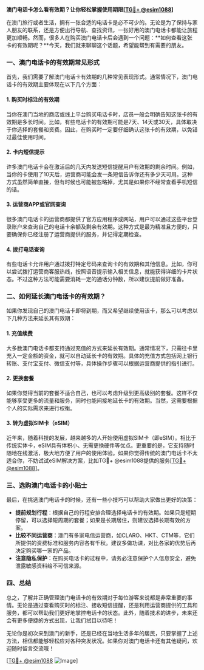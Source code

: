 **澳门电话卡怎么看有效期？让你轻松掌握使用期限[[TG💪+ @esim1088](https://t.me/s/esim1088)]**

在澳门旅行或者生活，拥有一张合适的电话卡是必不可少的。无论是为了保持与家人朋友的联系，还是方便出行导航、查找资讯，一张好用的澳门电话卡都能让旅程更加顺畅。然而，很多人在购买澳门电话卡后会遇到一个问题：**如何查看这张卡的有效期呢？**今天，我们就来聊聊这个话题，希望能帮到有需要的朋友。

### 一、澳门电话卡的有效期常见形式

首先，我们需要了解澳门电话卡有效期的几种常见表现形式。通常情况下，澳门电话卡的有效期主要体现在以下几个方面：

#### 1. **购买时标注的有效期**
当你在澳门当地的商店或线上平台购买电话卡时，店员一般会明确告知这张卡的有效期是多长时间。比如，有些电话卡的有效期可能是7天、14天或30天，具体取决于你选择的套餐和资费。因此，在购买时一定要仔细确认这张卡的有效期，以免错过最佳使用时间。

#### 2. **卡内短信提示**
许多澳门电话卡会在激活后的几天内发送短信提醒用户有效期的剩余时间。例如，当你的卡使用了10天后，运营商可能会发一条短信告诉你还有多少天可用。这种方式虽然简单直接，但有时候也可能被忽略掉，尤其是如果你不经常查看手机短信的话。

#### 3. **运营商APP或官网查询**
很多澳门电话卡的运营商都提供了官方应用程序或网站，用户可以通过这些平台登录账户来查询自己的电话卡余额及剩余有效期。这种方式是最为精准且方便的，只要确保你已经注册了运营商提供的服务，并记得定期检查。

#### 4. **拨打电话查询**
有些电话卡允许用户通过拨打特定号码来查询卡的有效期和其他信息。比如，你可以尝试拨打运营商客服热线，按照语音提示输入相关信息，就能获得详细的卡片状态。不过这种方法可能需要消耗一定的通话分钟数，所以建议提前做好准备。

### 二、如何延长澳门电话卡的有效期？

如果你发现自己的澳门电话卡即将到期，而又希望继续使用该卡，那么可以考虑以下几种方法来延长其有效期：

#### 1. **充值续费**
大多数澳门电话卡都支持通过充值的方式来延长有效期。通常情况下，只需往卡里充入一定金额的资金，就可以自动延长卡的有效期。具体的充值方式包括网上银行转账、支付宝支付、微信支付等，具体操作步骤可以根据运营商提供的指引进行。

#### 2. **更换套餐**
如果你觉得当前的套餐不适合自己，也可以考虑升级到更高级别的套餐。这样不仅能够享受更多的流量和服务，同时也能间接地延长卡的有效期。当然，这需要根据个人的实际需求来进行权衡。

#### 3. **转为虚拟SIM卡（eSIM）**
近年来，随着科技的发展，越来越多的人开始使用虚拟SIM卡（即eSIM）。相比于传统实体卡，eSIM具有体积小、无需更换硬件等优点。更重要的是，它支持随时随地在线激活，极大地方便了用户的使用体验。如果你觉得传统的澳门电话卡不太适合你，不妨试试eSIM解决方案，比如TG💪+ @esim1088提供的服务[[TG💪+ @esim1088](https://t.me/s/esim1088)]。

### 三、选购澳门电话卡的小贴士

最后，在挑选澳门电话卡的时候，还有一些小技巧可以帮助大家做出更好的决策：

- **提前规划行程**：根据自己的行程安排合理选择电话卡的有效期。如果只是短期停留，可以选择短周期的套餐；如果是长期居住，则建议选择长期有效的方案。
- **比较不同运营商**：澳门有多家电信运营商，如CLARO、HKT、CTM等，它们所提供的资费标准和服务内容各有千秋。建议多做功课，对比各家的优势后再决定购买哪一家的产品。
- **注意隐私保护**：在购买电话卡的过程中，请务必注意保护个人信息安全，避免泄露敏感资料给不可信来源。

### 四、总结

总之，了解并正确管理澳门电话卡的有效期对于每位游客来说都是非常重要的事情。无论是通过查看购买时的标注、接收短信提醒，还是利用运营商提供的工具和服务，都可以帮助我们更好地掌控电话卡的状态。此外，随着技术的进步，未来还会有更多便捷的方式出现，让我们拭目以待吧！

无论你是初次来到澳门的新手，还是已经在当地生活多年的居民，只要掌握了上述方法，相信都能够轻松应对各种突发状况。如果你对澳门电话卡还有其他疑问，欢迎随时留言交流哦！

[[TG💪+ @esim1088](https://t.me/s/esim1088) ![Image](https://i.postimg.cc/4NQfJmqS/Snipaste-2025-05-13-00-14-12.png)]